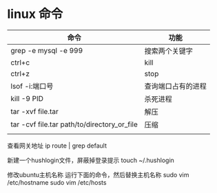 # linux 命令



| 命令                                         | 功能               |
| ------------------------------------------- | ------------------ |
| grep -e mysql -e 999                        | 搜索两个关键字       |
| ctrl+c                                      | kill               |
| ctrl+z                                      | stop               |
| lsof -i:端口号                               | 查询端口占有的进程    |
| kill -9 PID                                 | 杀死进程            |
| tar -xvf file.tar                           | 解压               |
| tar -cvf file.tar path/to/directory_or_file | 压缩               |
|                                             |                    |


查看网关地址
ip route | grep default

新建一个hushlogin文件，屏蔽掉登录提示
touch ~/.hushlogin 

修改ubuntu主机名称
运行下面的命令，然后替换主机名称
sudo vim /etc/hostname
sudo vim /etc/hosts